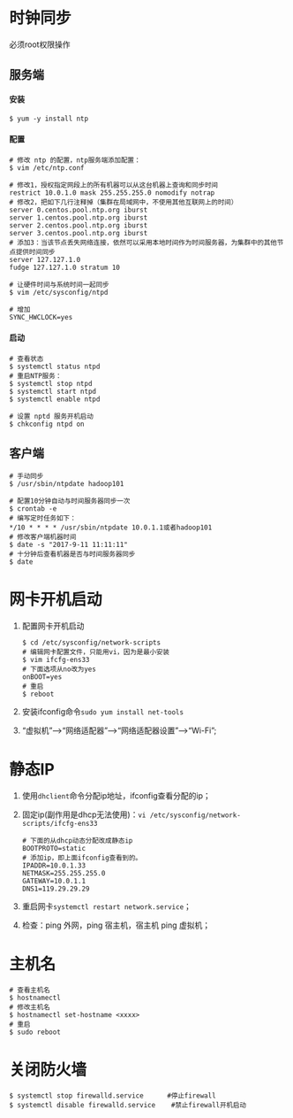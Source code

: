 # 时钟同步

必须root权限操作

## 服务端

#### 安装

```shell
$ yum -y install ntp
```

#### 配置

```shell
# 修改 ntp 的配置，ntp服务端添加配置：
$ vim /etc/ntp.conf

# 修改1，授权指定网段上的所有机器可以从这台机器上查询和同步时间
restrict 10.0.1.0 mask 255.255.255.0 nomodify notrap
# 修改2，把如下几行注释掉（集群在局域网中，不使用其他互联网上的时间） 
server 0.centos.pool.ntp.org iburst 
server 1.centos.pool.ntp.org iburst 
server 2.centos.pool.ntp.org iburst 
server 3.centos.pool.ntp.org iburst
# 添加3：当该节点丢失网络连接，依然可以采用本地时间作为时间服务器，为集群中的其他节点提供时间同步
server 127.127.1.0 
fudge 127.127.1.0 stratum 10

# 让硬件时间与系统时间一起同步
$ vim /etc/sysconfig/ntpd

# 增加
SYNC_HWCLOCK=yes
```

#### 启动

```shell
# 查看状态
$ systemctl status ntpd
# 重启NTP服务：
$ systemctl stop ntpd
$ systemctl start ntpd
$ systemctl enable ntpd

# 设置 nptd 服务开机启动
$ chkconfig ntpd on
```

## 客户端

```shell
# 手动同步
$ /usr/sbin/ntpdate hadoop101

# 配置10分钟自动与时间服务器同步一次
$ crontab -e
# 编写定时任务如下：
*/10 * * * * /usr/sbin/ntpdate 10.0.1.1或者hadoop101
# 修改客户端机器时间
$ date -s "2017-9-11 11:11:11"
# 十分钟后查看机器是否与时间服务器同步
$ date
```

# 网卡开机启动

1. 配置网卡开机启动

   ```shell
   $ cd /etc/sysconfig/network-scripts
   # 编辑网卡配置文件，只能用vi，因为是最小安装
   $ vim ifcfg-ens33
   # 下面选项从no改为yes
   onBOOT=yes
   # 重启
   $ reboot
   ```

2. 安装ifconfig命令`sudo yum install net-tools`

3. “虚拟机”-->“网络适配器”-->“网络适配器设置”-->“Wi-Fi”;

# 静态IP

1. 使用`dhclient`命令分配ip地址，ifconfig查看分配的ip；

2. 固定ip(副作用是dhcp无法使用)：`vi /etc/sysconfig/network-scripts/ifcfg-ens33`

   ```shell
   # 下面的从dhcp动态分配改成静态ip
   BOOTPROTO=static
   # 添加ip，即上面ifconfig查看到的。
   IPADDR=10.0.1.33
   NETMASK=255.255.255.0
   GATEWAY=10.0.1.1
   DNS1=119.29.29.29
   ```

3. 重启网卡`systemctl restart network.service`；

4. 检查：ping 外网，ping 宿主机，宿主机 ping 虚拟机；

# 主机名

```shell
# 查看主机名
$ hostnamectl
# 修改主机名
$ hostnamectl set-hostname <xxxx>
# 重启
$ sudo reboot
```



# 关闭防火墙

```shell
$ systemctl stop firewalld.service      #停止firewall
$ systemctl disable firewalld.service    #禁止firewall开机启动
```



